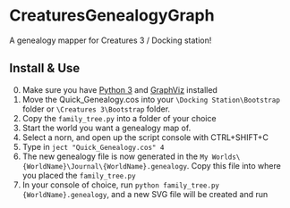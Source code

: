 # CreaturesGenealogyGraph
A genealogy mapper for Creatures 3 / Docking station!

## Install & Use

0. Make sure you have [Python 3]([url](https://www.python.org/downloads/)) and [GraphViz]([url](https://graphviz.org/download/)) installed
1. Move the Quick_Genealogy.cos into your `\Docking Station\Bootstrap` folder or `\Creatures 3\Bootstrap` folder.
2. Copy the `family_tree.py` into a folder of your choice
3. Start the world you want a genealogy map of.
4. Select a norn, and open up the script console with CTRL+SHIFT+C
5. Type in `ject "Quick_Genealogy.cos" 4`
6. The new genealogy file is now generated in the `My Worlds\{WorldName}\Journal\{WorldName}.genealogy`. Copy this file into where you placed the `family_tree.py`
7. In your console of choice, run `python family_tree.py {WorldName}.genealogy`, and a new SVG file will be created and run
